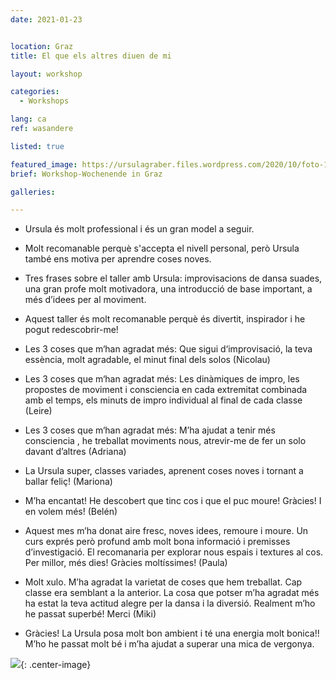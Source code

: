 ```yaml
---
date: 2021-01-23


location: Graz
title: El que els altres diuen de mi

layout: workshop

categories:
  - Workshops

lang: ca
ref: wasandere

listed: true

featured_image: https://ursulagraber.files.wordpress.com/2020/10/foto-106.jpg?w=500&fit=crop
brief: Workshop-Wochenende in Graz

galleries:

---
```

* Ursula és molt professional i és un gran model a seguir. <br />

* Molt recomanable perquè s'accepta el nivell personal, però Ursula també ens motiva per aprendre coses noves. <br />

* Tres frases sobre el taller amb Ursula: improvisacions de dansa suades, una gran profe molt motivadora, una introducció de base important, a més d’idees per al moviment. <br />

* Aquest taller és molt recomanable perquè és divertit, inspirador i he pogut redescobrir-me! <br />

* Les 3 coses que m‘han agradat més: Que sigui d‘improvisació, la teva essència, molt agradable, el minut final dels solos (Nicolau) <br />

* Les 3 coses que m‘han agradat més: Les dinàmiques de impro, les propostes de moviment i consciencia en cada extremitat combinada amb el temps, els minuts de impro individual al final de cada classe (Leire) <br />

* Les 3 coses que m‘han agradat més: M’ha ajudat a tenir més consciencia , he treballat moviments nous, atrevir-me de fer un solo davant d’altres (Adriana) <br />

* La Ursula super, classes variades, aprenent coses noves i tornant a ballar feliç! (Mariona) <br />

* M’ha encantat! He descobert que tinc cos i que el puc moure! Gràcies! I en volem més! (Belén) <br />

* Aquest mes m’ha donat aire fresc, noves idees, remoure i moure. Un curs exprés però profund amb molt bona informació i premisses d’investigació. El recomanaria per explorar nous espais i textures al cos. Per millor, més dies! Gràcies moltíssimes! (Paula) <br />

* Molt xulo. M’ha agradat la varietat de coses que hem treballat. Cap classe era semblant a la anterior. La cosa que potser m’ha agradat més ha estat la teva actitud alegre per la dansa i la diversió. Realment m’ho he passat superbé! Merci (Miki) <br />

* Gràcies! La Ursula posa molt bon ambient i té una energia molt bonica!! M’ho he passat molt bé i m’ha ajudat a superar una mica de vergonya. <br />




![](https://ursulagraber.files.wordpress.com/2020/11/dscf4001.jpg?w=300&fit=crop){: .center-image}
